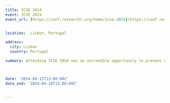 ```yaml
---
title: ICSE 2024
event: ICSE 2024
event_url: [https://conf.researchr.org/home/icse-2024](https://conf.researchr.org/home/icse-2024)


location:  Lisbon, Portugal

address:
  city: Lisbon
  country: Portugal

summary: Attending ICSE 2024 was an incredible opportunity to present our accepted paper From Boring to Boarding, Transforming Refactoring Education with Game-Based Learning. The experience allowed me to showcase an innovative approach to refactoring education, making it more engaging and accessible through interactive, game-based methods. Presenting at such a prestigious conference provided invaluable exposure, enabling me to connect with leading experts in software engineering. Networking at the conference was equally rewarding. I had the chance to meet professionals and researchers who share similar interests, leading to insightful discussions about the future of refactoring education and potential collaborations. This exchange of ideas was a catalyst for deepening my understanding of current challenges and emerging trends in the field. Overall, ICSE 2024 was a significant step forward in my academic and professional journey, offering recognition for my work and the possibility of future partnerships.



date: '2024-04-13T13:00:00Z'
date_end: '2024-04-18T15:00:00Z'


---
```







